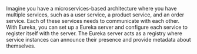 Imagine you have a microservices-based architecture where you have multiple services, 
such as a user service, a product service, and an order service. Each of these services needs to communicate with each other.
With Eureka, you can set up a Eureka server and configure each service to register itself with the server. 
The Eureka server acts as a registry where service instances can announce their presence and provide metadata about themselves.
